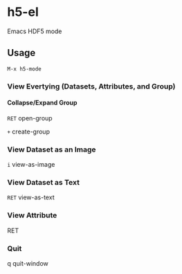 # h5-el
Emacs HDF5 mode

## Usage
```
M-x h5-mode
```
### View Evertying (Datasets, Attributes, and Group)
#### Collapse/Expand Group

`RET` open-group

`+` create-group

### View Dataset as an Image
`i` view-as-image
### View Dataset as Text
`RET` view-as-text
### View Attribute
RET 
### Quit
q quit-window


